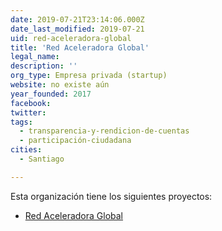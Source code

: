 ```yaml
---
date: 2019-07-21T23:14:06.000Z
date_last_modified: 2019-07-21
uid: red-aceleradora-global
title: 'Red Aceleradora Global'
legal_name: 
description: ''
org_type: Empresa privada (startup)
website: no existe aún
year_founded: 2017
facebook: 
twitter: 
tags:
  - transparencia-y-rendicion-de-cuentas
  - participación-ciudadana
cities: 
  - Santiago

---
```


Esta organización tiene los siguientes proyectos:

- [Red Aceleradora Global](/proyectos/red-aceleradora-global)
